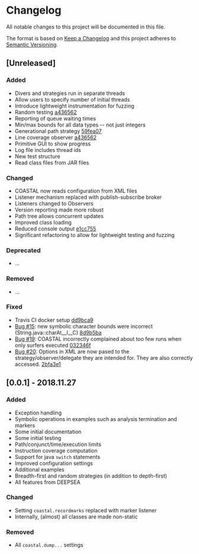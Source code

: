 # Changelog
All notable changes to this project will be documented in this file.

The format is based on [Keep a Changelog](http://keepachangelog.com/en/1.0.0/)
and this project adheres to [Semantic Versioning](http://semver.org/spec/v2.0.0.html).

## [Unreleased]

### Added
- Divers and strategies run in separate threads
- Allow users to specify number of initial threads
- Introduce lightweight instrumentation for fuzzing
- Random testing [a436562](https://github.com/DeepseaPlatform/coastal/commit/a4365621dd3968b80819a0f316d5de88ced9724f)
- Reporting of queue waiting times
- Min/max bounds for all data types -- not just integers
- Generational path strategy [59fea07](https://github.com/DeepseaPlatform/coastal/commit/59fea07ad3d88462bf17bc60860f0d0d2a5f02b8)
- Line coverage observer [a436562](https://github.com/DeepseaPlatform/coastal/commit/a4365621dd3968b80819a0f316d5de88ced9724f)
- Primitive GUI to show progress
- Log file includes thread ids
- New test structure
- Read class files from JAR files

### Changed
- COASTAL now reads configuration from XML files
- Listener mechanism replaced with publish-subscribe broker
- Listeners changed to Observers
- Version reporting made more robust
- Path tree allows concurrent updates
- Improved class loading
- Reduced console output [e1cc755](https://github.com/DeepseaPlatform/coastal/commit/e1cc7557e6c8e4317a3a307046dae0ed615f241d)
- Significant refactoring to allow for lightweight testing and fuzzing

### Deprecated
- ...

### Removed
- ...

### Fixed
- Travis CI docker setup [dd9bca9](https://github.com/DeepseaPlatform/coastal/commit/dd9bca9ced9369f31dd21c7d82d8701cb4468791)
- [Bug #15](https://github.com/DeepseaPlatform/coastal/issues/15): new symbolic character bounds were incorrect (String.java::charAt__I__C) [8d9b5ba](https://github.com/DeepseaPlatform/coastal/commit/8d9b5ba7da9d0d5b79210fbce9df8957e349ce0b)
- [Bug #19](https://github.com/DeepseaPlatform/coastal/issues/19): COASTAL incorrectly complained about too few runs when only surfers executed [032346f](https://github.com/DeepseaPlatform/coastal/commit/032346f4d9a12a54a59a660c26b95e959872ca07)
- [Bug #20](https://github.com/DeepseaPlatform/coastal/issues/20): Options in XML are now pased to the strategy/observer/delegate they are intended for.  They are also correctly accessed. [2bfa3e1](https://github.com/DeepseaPlatform/coastal/commit/2bfa3e1c1ef8ca761be6746a01f64fee3916ca84)

## [0.0.1] - 2018.11.27

### Added
- Exception handling
- Symbolic operations in examples such as analysis termination and markers
- Some initial documentation
- Some initial testing
- Path/conjunct/time/execution limits
- Instruction coverage computation
- Support for java `switch` statements
- Improved configuration settings
- Additional examples
- Breadth-first and random strategies (in addition to depth-first)
- All features from DEEPSEA

### Changed
- Setting `coastal.recordmarks` replaced with marker listener
- Internally, (almost) all classes are made non-static

### Removed
- All `coastal.dump...` settings
